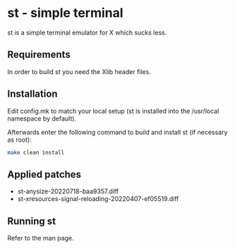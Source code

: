 # st - simple terminal

st is a simple terminal emulator for X which sucks less.

## Requirements

In order to build st you need the Xlib header files.

## Installation

Edit config.mk to match your local setup (st is installed into
the /usr/local namespace by default).

Afterwards enter the following command to build and install st (if
necessary as root):

``` bash
make clean install
```

## Applied patches

- st-anysize-20220718-baa9357.diff
- st-xresources-signal-reloading-20220407-ef05519.diff

## Running st

Refer to the man page.


